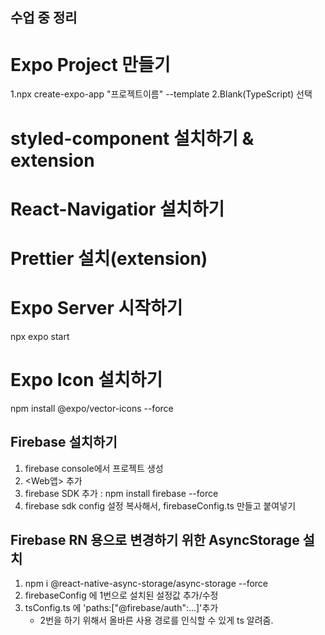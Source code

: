 ## 수업 중 정리

# Expo Project 만들기

1.npx create-expo-app "프로젝트이름" --template
2.Blank(TypeScript) 선택

# styled-component 설치하기 & extension

# React-Navigatior 설치하기

# Prettier 설치(extension)

# Expo Server 시작하기

npx expo start

# Expo Icon 설치하기

npm install @expo/vector-icons --force

## Firebase 설치하기

1. firebase console에서 프로젝트 생성
2. <Web앱> 추가
3. firebase SDK 추가 : npm install firebase --force
4. firebase sdk config 설정 복사해서, firebaseConfig.ts 만들고 붙여넣기

## Firebase RN 용으로 변경하기 위한 AsyncStorage 설치

1. npm i @react-native-async-storage/async-storage --force
2. firebaseConfig 에 1번으로 설치된 설정값 추가/수정
3. tsConfig.ts 에 'paths:["@firebase/auth":...]'추가
   - 2번을 하기 위해서 올바른 사용 경로를 인식할 수 있게 ts 알려줌.
